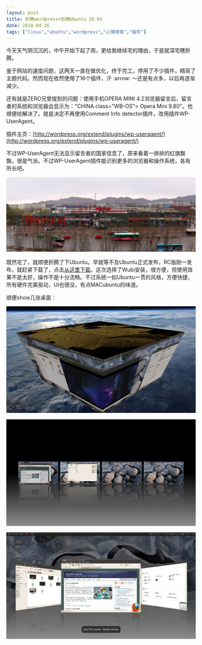 ```yaml
---
layout: post
title: 折腾wordpress+折腾Ubuntu 10.04
date: 2010-04-26
tags: ["linux","ubuntu","wordpress","心情随笔","插件"]
---
```


今天天气阴沉沉的，中午开始下起了雨，更给我继续宅的理由，于是就深宅瞎折腾。

鉴于网站的速度问题，这两天一直在做优化，终于完工。停用了不少插件，精简了主题代码。然而现在依然使用了16个插件，汗 :arrow: ～还是有点多，以后再逐渐减少。

还有就是ZERO兄曾提到的问题：使用手机OPERA MINI 4.2浏览器留言后，留言者的系统和浏览器会显示为："CHINA class="WB-OS"> Opera Mini 9.80"。也顺便给解决了。就是决定不再使用Comment Info detector插件，改用插件WP-UserAgent。

<!--more-->

插件主页：[http://wordpress.org/extend/plugins/wp-useragent/](http://wordpress.org/extend/plugins/wp-useragent/)

不过WP-UserAgent无法显示留言者的国家信息了，原来看着一排排的红旗飘飘，很是气派。不过WP-UserAgent插件能识别更多的浏览器和操作系统，各有所长吧。

![](img/2010/042501.jpg)

既然宅了，就顺便折腾了下Ubuntu。早就等不及Ubuntu正式发布，RC版刚一发布，就赶紧下载了，点击[从这里下载](http://releases.ubuntu.com/10.04/)。这次选择了Wubi安装，很方便，但使用效果不是太好，操作不是十分流畅。不过系统一如Ubuntu一贯的风格，方便快捷，所有硬件完美驱动，UI也很没，有点MACubuntu的味道。

顺便show几张桌面：

![](img/2010/042502.jpg)

![](img/2010/042503.jpg)

![](img/2010/042504.jpg)